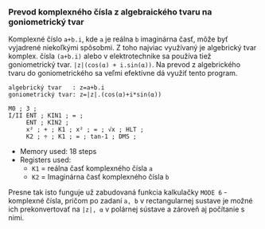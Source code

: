 ### Prevod komplexného čísla z algebraického tvaru na goniometrický tvar

Komplexné číslo `a+b.i`, kde `a` je reálna `b` imaginárna časť, môže byť vyjadrené
niekoľkými spôsobmi. Z toho najviac využívaný je algebrický tvar komplex.
čísla `(a+b.i)` alebo v elektrotechnike sa používa tiež goniometrický tvar.
`|z|(cos(⍺) + i.sin(⍺))`. Na prevod z algebrického tvaru do goniometrického sa
veľmi efektívne dá využiť tento program.
```
algebrický tvar   : z=a+b.i
goniometrický tvar: z=|z|.(cos(⍺)+i*sin(⍺))
```

```
M0 ; 3 ;
I/II ENT ; KIN1 ; = ;
     ENT ; KIN2 ;
     x² ; + ; K1 ; x² ; = ; √x ; HLT ;
     K2 ; ÷ ; K1 ; = ; tan-1 ; DMS ;
```

- Memory used: 18 steps
- Registers used:
  - `K1` = reálna časť komplexného čísla `a`
  - `K2` = Imaginárna časť komplexného čísla `b`

Presne tak isto funguje už zabudovaná funkcia kalkulačky `MODE 6` - komplexné
čísla, pričom po zadaní `a, b` v rectangularnej sustave je
možné ich prekonvertovať na `|z|, ⍺` v polárnej sústave a zároveň aj počítanie s
nimi.
